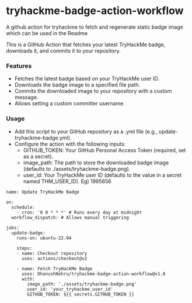 # tryhackme-badge-action-workflow
A github action for tryhackme to fetch and regenerate static badge image which can be used in the Readme

This is a GitHub Action that fetches your latest TryHackMe badge, downloads it, and commits it to your repository.

### Features
- Fetches the latest badge based on your TryHackMe user ID.
- Downloads the badge image to a specified file path.
- Commits the downloaded image to your repository with a custom message.
- Allows setting a custom committer username.

### Usage
- Add this script to your GitHub repository as a .yml file (e.g., update-tryhackme-badge.yml).
- Configure the action with the following inputs:
    - GITHUB_TOKEN: Your GitHub Personal Access Token (required, set as a secret).
    - image_path: The path to store the downloaded badge image (defaults to ./assets/tryhackme-badge.png).
    - user_id: Your TryHackMe user ID (defaults to the value in a secret named THM_USER_ID). Eg) 1995656

```
name: Update TryHackMe Badge

on:
  schedule:
    - cron: '0 0 * * *' # Runs every day at midnight
  workflow_dispatch: # Allows manual triggering

jobs:
  update-badge:
    runs-on: ubuntu-22.04

    steps:
    - name: Checkout repository
      uses: actions/checkout@v2

    - name: Fetch TryHackMe Badge
      uses: DhanushNehru/tryhackme-badge-action-workflow@v1.0
      with:
        image_path: './assets/tryhackme-badge.png'
        user_id: 'your_tryhackme_user_id'
        GITHUB_TOKEN: ${{ secrets.GITHUB_TOKEN }}
```
